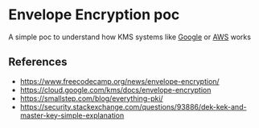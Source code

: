# Envelope Encryption poc

A simple poc to understand how KMS systems like [Google](https://cloud.google.com/security-key-management) or [AWS](https://aws.amazon.com/kms/) works

## References
- https://www.freecodecamp.org/news/envelope-encryption/
- https://cloud.google.com/kms/docs/envelope-encryption
- https://smallstep.com/blog/everything-pki/
- https://security.stackexchange.com/questions/93886/dek-kek-and-master-key-simple-explanation

